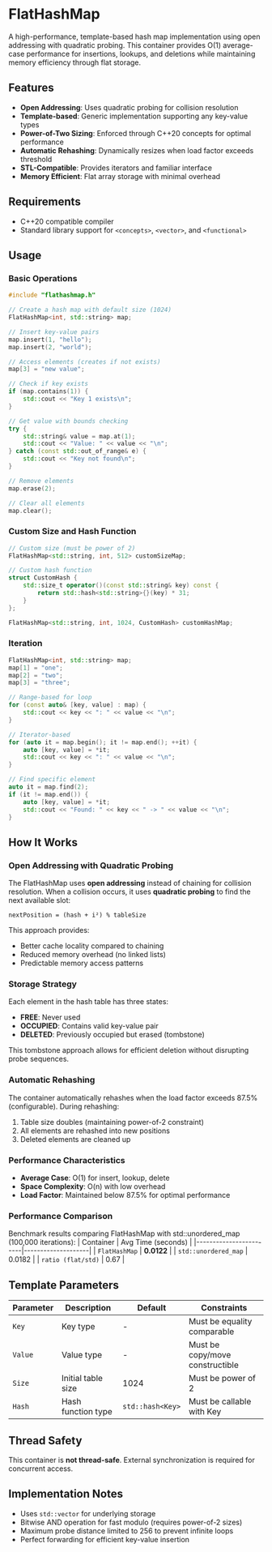 # FlatHashMap

A high-performance, template-based hash map implementation using open addressing with quadratic probing. This container provides O(1) average-case performance for insertions, lookups, and deletions while maintaining memory efficiency through flat storage.

## Features

- **Open Addressing**: Uses quadratic probing for collision resolution
- **Template-based**: Generic implementation supporting any key-value types
- **Power-of-Two Sizing**: Enforced through C++20 concepts for optimal performance
- **Automatic Rehashing**: Dynamically resizes when load factor exceeds threshold
- **STL-Compatible**: Provides iterators and familiar interface
- **Memory Efficient**: Flat array storage with minimal overhead

## Requirements

- C++20 compatible compiler
- Standard library support for `<concepts>`, `<vector>`, and `<functional>`

## Usage

### Basic Operations

```cpp
#include "flathashmap.h"

// Create a hash map with default size (1024)
FlatHashMap<int, std::string> map;

// Insert key-value pairs
map.insert(1, "hello");
map.insert(2, "world");

// Access elements (creates if not exists)
map[3] = "new value";

// Check if key exists
if (map.contains(1)) {
    std::cout << "Key 1 exists\n";
}

// Get value with bounds checking
try {
    std::string& value = map.at(1);
    std::cout << "Value: " << value << "\n";
} catch (const std::out_of_range& e) {
    std::cout << "Key not found\n";
}

// Remove elements
map.erase(2);

// Clear all elements
map.clear();
```

### Custom Size and Hash Function

```cpp
// Custom size (must be power of 2)
FlatHashMap<std::string, int, 512> customSizeMap;

// Custom hash function
struct CustomHash {
    std::size_t operator()(const std::string& key) const {
        return std::hash<std::string>{}(key) * 31;
    }
};

FlatHashMap<std::string, int, 1024, CustomHash> customHashMap;
```

### Iteration

```cpp
FlatHashMap<int, std::string> map;
map[1] = "one";
map[2] = "two";
map[3] = "three";

// Range-based for loop
for (const auto& [key, value] : map) {
    std::cout << key << ": " << value << "\n";
}

// Iterator-based
for (auto it = map.begin(); it != map.end(); ++it) {
    auto [key, value] = *it;
    std::cout << key << ": " << value << "\n";
}

// Find specific element
auto it = map.find(2);
if (it != map.end()) {
    auto [key, value] = *it;
    std::cout << "Found: " << key << " -> " << value << "\n";
}
```

## How It Works

### Open Addressing with Quadratic Probing

The FlatHashMap uses **open addressing** instead of chaining for collision resolution. When a collision occurs, it uses **quadratic probing** to find the next available slot:

```
nextPosition = (hash + i²) % tableSize
```

This approach provides:
- Better cache locality compared to chaining
- Reduced memory overhead (no linked lists)
- Predictable memory access patterns

### Storage Strategy

Each element in the hash table has three states:
- **FREE**: Never used
- **OCCUPIED**: Contains valid key-value pair
- **DELETED**: Previously occupied but erased (tombstone)

This tombstone approach allows for efficient deletion without disrupting probe sequences.

### Automatic Rehashing

The container automatically rehashes when the load factor exceeds 87.5% (configurable). During rehashing:
1. Table size doubles (maintaining power-of-2 constraint)
2. All elements are rehashed into new positions
3. Deleted elements are cleaned up

### Performance Characteristics

- **Average Case**: O(1) for insert, lookup, delete
- **Space Complexity**: O(n) with low overhead
- **Load Factor**: Maintained below 87.5% for optimal performance

### Performance Comparison
Benchmark results comparing FlatHashMap with std::unordered_map (100,000 iterations):
| Container               | Avg Time (seconds) |
|------------------------|--------------------|
| `FlatHashMap`          | **0.0122**         |
| `std::unordered_map`   | 0.0182             |
| `ratio (flat/std)`     | 0.67               |


## Template Parameters

| Parameter | Description | Default | Constraints |
|-----------|-------------|---------|-------------|
| `Key` | Key type | - | Must be equality comparable |
| `Value` | Value type | - | Must be copy/move constructible |
| `Size` | Initial table size | 1024 | Must be power of 2 |
| `Hash` | Hash function type | `std::hash<Key>` | Must be callable with Key |

## Thread Safety

This container is **not thread-safe**. External synchronization is required for concurrent access.

## Implementation Notes

- Uses `std::vector` for underlying storage
- Bitwise AND operation for fast modulo (requires power-of-2 sizes)
- Maximum probe distance limited to 256 to prevent infinite loops
- Perfect forwarding for efficient key-value insertion
